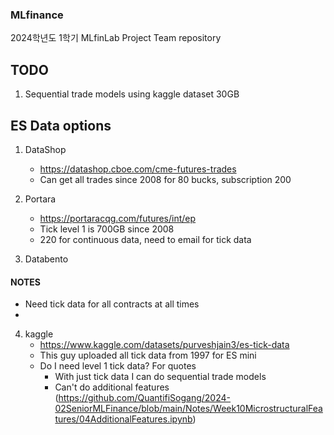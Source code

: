 ### MLfinance

2024학년도 1학기 MLfinLab Project Team repository

## TODO
1. Sequential trade models using kaggle dataset 30GB

## ES Data options

1. DataShop
   - https://datashop.cboe.com/cme-futures-trades
   - Can get all trades since 2008 for 80 bucks, subscription 200

2. Portara
   - https://portaracqg.com/futures/int/ep
   - Tick level 1 is 700GB since 2008
   - 220 for continuous data, need to email for tick data

3. Databento

#### NOTES

- Need tick data for all contracts at all times
- 

4. kaggle
    - https://www.kaggle.com/datasets/purveshjain3/es-tick-data
    - This guy uploaded all tick data from 1997 for ES mini
    - Do I need level 1 tick data? For quotes
        - With just tick data I can do sequential trade models
        - Can't do additional features (https://github.com/QuantifiSogang/2024-02SeniorMLFinance/blob/main/Notes/Week10MicrostructuralFeatures/04AdditionalFeatures.ipynb)

